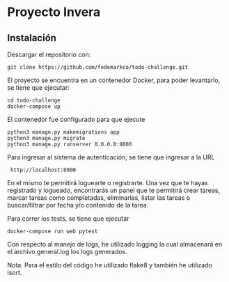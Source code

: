 # Proyecto Invera

## Instalación
Descargar el repositorio con:

```
git clone https://github.com/fedemarkco/todo-challenge.git
```
El proyecto se encuentra en un contenedor Docker, para poder levantarlo, se tiene que ejecutar:

```
cd todo-challenge
docker-compose up
```
El contenedor fue configurado para que ejecute
```
python3 manage.py makemigrations app
python3 manage.py migrate
python3 manage.py runserver 0.0.0.0:8000
```
Para ingresar al sistema de autenticación, se tiene que ingresar a la URL
```
 http://localhost:8000
```
En el mismo te permitirá loguearte o registrarte.
Una vez que te hayas registrado y logueado, encontrarás un panel que te permitirá crear tareas, marcar tareas como completadas, eliminarlas, listar las tareas o buscar/filtrar por fecha y/o contenido de la tarea.

Para correr los tests, se tiene que ejecutar
```
docker-compose run web pytest
```
Con respecto al manejo de logs, he utilizado logging la cual almacenará en el archivo general.log los logs generados.

Nota: Para el estilo del código he utilizado flake8 y también he utilizado isort.
